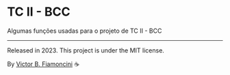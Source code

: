 # TC II - BCC

Algumas funções usadas para o projeto de TC II - BCC

----------
Released in 2023. This project is under the MIT license.

By [Victor B. Fiamoncini](https://github.com/Victor-Fiamoncini) ☕
